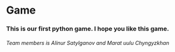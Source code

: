 # Game

### This is our first python game. I hope you like this game.

###### Team members is Alinur Satylganov and Marat uulu Chyngyzkhan
